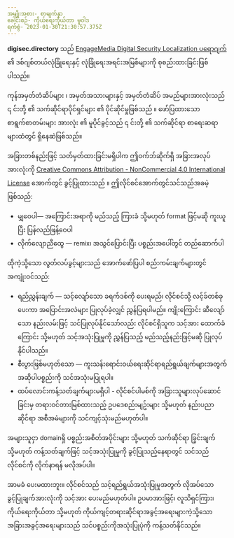 ```yaml
---
အမျိုးအစား- စာမျက်နှာ
ခေါင်းစဉ်- ကိုယ်ရေးကိုယ်တာ မူဝါဒ
ရက်စွဲ- 2023-01-30T21:30:57.375Z
---
```

**digisec.directory** သည် [EngageMedia Digital Security Localization ပရောဂျက်](https://engagemedia.org/projects/localization/) ၏ ဒစ်ဂျစ်တယ်လုံခြုံရေးနှင့် လုံခြုံရေးအရင်းအမြစ်များကို စုစည်းထားခြင်းဖြစ်ပါသည်။ 

ကုန်အမှတ်တံဆိပ်များ ၊ အမှတ်အသားများနှင့် အမှတ်တံဆိပ် အမည်များအားလုံးသည် ၎ င်းတို့ ၏ သက်ဆိုင်ရာပိုင်ရှင်များ ၏ ပိုင်ဆိုင်မှုဖြစ်သည် ။ ဖော်ပြထားသော စာရွက်စာတမ်းများ အားလုံး ၏ မူပိုင်ခွင့်သည် ၎ င်းတို့ ၏ သက်ဆိုင်ရာ စာရေးဆရာများထံတွင် ရှိနေဆဲဖြစ်သည်။ 

အခြားတစ်နည်းဖြင့် သတ်မှတ်ထားခြင်းမရှိပါက ဤဝက်ဘ်ဆိုက်ရှိ အခြားအလုပ်အားလုံးကို [Creative Commons Attribution - NonCommercial 4.0 International License](https://creativecommons.org/licenses/by-nc/4.0/legalcode) အောက်တွင် ခွင့်ပြုထားသည် ။ ဤလိုင်စင်အောက်တွင်သင်သည်အခမဲ့ဖြစ်သည်:

* မျှဝေပါ— အကြောင်းအရာကို မည်သည့် ကြားခံ သို့မဟုတ် format ဖြင့်မဆို ကူးယူပြီး ပြန်လည်ဖြန့်ဝေပါ
* လိုက်လျောညီထွေ — remix၊ အသွင်ပြောင်းပြီး ပစ္စည်းအပေါ်တွင် တည်ဆောက်ပါ

ထိုကဲ့သို့သော လွတ်လပ်ခွင့်များသည် အောက်ဖော်ပြပါ စည်းကမ်းချက်များတွင် အကျုံးဝင်သည်:

* ရည်ညွှန်းချက် — သင့်လျော်သော ခရက်ဒစ်ကို ပေးရမည်၊ လိုင်စင်သို့ လင့်ခ်တစ်ခု ပေးကာ အပြောင်းအလဲများ ပြုလုပ်ခဲ့လျှင် ညွှန်ပြရပါမည်။ ကျိုးကြောင်း ဆီလျော်သော နည်းလမ်းဖြင့် သင်ပြုလုပ်နိုင်သော်လည်း လိုင်စင်ရှိသူက သင့်အား ထောက်ခံကြောင်း သို့မဟုတ် သင့်အသုံးပြုမှုကို ညွှန်ပြသည့် မည်သည့်နည်းဖြင့်မဆို ပြုလုပ်နိုင်ပါသည်။
* စီးပွားဖြစ်မဟုတ်သော — ကူးသန်းရောင်းဝယ်ရေးဆိုင်ရာရည်ရွယ်ချက်များအတွက် အဆိုပါပစ္စည်းကို သင်အသုံးမပြုရပါ။
* ထပ်လောင်းကန့်သတ်ချက်များမရှိပါ - လိုင်စင်ပါမစ်ကို အခြားသူများလုပ်ဆောင်ခြင်းမှ တရားဝင်တားမြစ်ထားသည့် ဥပဒေစည်းမျဥ်းများ သို့မဟုတ် နည်းပညာဆိုင်ရာ အစီအမံများကို သင်ကျင့်သုံးမည်မဟုတ်ပါ။

အများသူငှာ domainရှိ ပစ္စည်းအစိတ်အပိုင်းများ သို့မဟုတ် သက်ဆိုင်ရာ ခြွင်းချက် သို့မဟုတ် ကန့်သတ်ချက်ဖြင့် သင့်အသုံးပြုမှုကို ခွင့်ပြုသည့်နေရာတွင် သင်သည် လိုင်စင်ကို လိုက်နာရန် မလိုအပ်ပါ။

အာမခံ ပေးမထားဘူး။ လိုင်စင်သည် သင့်ရည်ရွယ်အသုံးပြုမှုအတွက် လိုအပ်သော ခွင့်ပြုချက်အားလုံးကို သင့်အား ပေးမည်မဟုတ်ပါ။ ဥပမာအားဖြင့်၊ လူသိရှင်ကြား၊ ကိုယ်ရေးကိုယ်တာ သို့မဟုတ် ကိုယ်ကျင့်တရားဆိုင်ရာအခွင့်အရေးများကဲ့သို့သော အခြားအခွင့်အရေးများသည် သင်ပစ္စည်းကိုအသုံးပြုပုံကို ကန့်သတ်နိုင်သည်။
